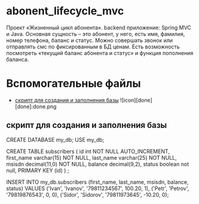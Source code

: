 # abonent_lifecycle_mvc
Проект «Жизненный цикл абонента». backend приложение: Spring MVC и Java. Основная сущность – это абонент, у него, есть имя, фамилия, номер телефона, баланс и статус. Можно совершать звонок или отправлять смс по фиксированным в БД ценам. Есть возможность посмотреть «текущий баланс абонента и статус» и функция пополнения баланса.

# Вспомогательные файлы

+ [скрипт для создания и заполнения базы](#скрипт-для-создания-и-заполнения-базы) ![icon][done]
[done]:done.png

## скрипт для создания и заполнения базы
CREATE DATABASE  my_db;
USE my_db;

CREATE TABLE subscribers (
  id int NOT NULL AUTO_INCREMENT,
  first_name varchar(15) NOT NULL,
  last_name varchar(25) NOT NULL,
  msisdn decimal(11,0) NOT NULL,
  balance decimal(9,2),
  status boolean not null,
  PRIMARY KEY (id)
) ;

INSERT INTO my_db.subscribers (first_name, last_name, msisdn, balance, status)
VALUES
	('Ivan', 'Ivanov', '79811234567', 100.20, 1),
	('Petr', 'Petrov', '79819876543', 0, 0),
	('Sidor', 'Sidorov', '79811973645', -10.20, 0);
